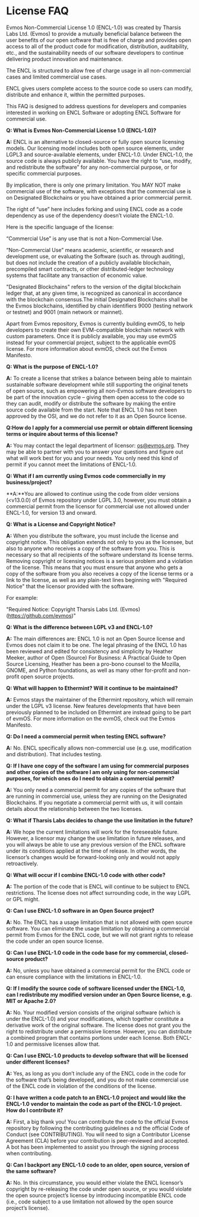 # License FAQ

Evmos Non-Commercial License 1.0 (ENCL-1.0) was created by Tharsis Labs Ltd.
(Evmos) to provide a mutually beneficial balance between the user benefits of
our open software that is free of charge and provides open access to all of the
product code for modification, distribution, auditability, etc., and the
sustainability needs of our software developers to continue delivering product
innovation and maintenance.

The ENCL is structured to allow free of charge usage
in all non-commercial cases and limited commercial use cases.

ENCL gives users complete access to the source code so users can modify,
distribute and enhance it, within the permitted purposes.

This FAQ is designed to address questions for developers and companies
interested in working on ENCL Software or adopting ENCL Software for commercial
use.

**Q: What is Evmos Non-Commercial License 1.0 (ENCL-1.0)?**

**A:** ENCL is an alternative to closed-source or fully open source licensing
models. Our licensing model includes both open source elements, under LGPL3 and
source-available elements, under ENCL-1.0. Under ENCL-1.0, the source code is
always publicly available. You have the right to “use, modify, and redistribute
the software” for any non-commercial purpose, or for specific commercial
purposes.

By implication, there is only one primary limitation. You MAY NOT make
commercial use of the software, with exceptions that the commercial use is on
Designated Blockchains or you have obtained a prior commercial permit.

The right of “use” here includes forking and using ENCL code as
a code dependency as use of the dependency doesn’t violate the ENCL-1.0.

Here is the specific language of the license:

“Commercial Use” is any use that is not a Non-Commercial Use.

“Non-Commercial Use” means academic, scientific, or research and development
use, or evaluating the Software (such as. through auditing), but does not
include the creation of a publicly available blockchain, precompiled smart
contracts, or other distributed-ledger technology systems that facilitate any
transaction of economic value.

"Designated Blockchains" refers to the version of the digital blockchain ledger
that, at any given time, is recognized as canonical in accordance with the
blockchain consensus.The initial Designated Blockchains shall be the Evmos
blockchains, identified by chain identifiers 9000 (testing network or testnet)
and 9001 (main network or mainnet).

Apart from Evmos repository, Evmos is currently building evmOS, to help developers
to create their own EVM-compatible blockchain network with custom parameters.
Once it is publicly available, you may use evmOS instead for your commercial project,
subject to the applicable evmOS license. For more information about evmOS, check out the Evmos Manifesto.

**Q: What is the purpose of ENCL-1.0?**

**A:** To create a license that strikes a balance between being able to maintain
sustainable software development while still supporting the original tenets of
open source, such as empowering all non-Evmos software developers to be part of
the innovation cycle – giving them open access to the code so they can audit,
modify or distribute the software by making the entire source code available
from the start. Note that ENCL 1.0 has not been approved by the OSI, and we do
not refer to it as an Open Source license.

**Q:How do I apply for a commercial use permit or obtain different licensing terms or inquire about terms of this license?**

**A:** You may contact the legal department of licensor: os@evmos.org. They
may be able to partner with you to answer your questions and figure out what
will work best for you and your needs. You only need this kind of permit if you
cannot meet the limitations of ENCL-1.0.

**Q: What if I am currently using Evmos code commercially in my business/project?**

**A:**You are allowed to continue using the code from older versions (<v13.0.0)
of Evmos repository under LGPL 3.0, however, you must obtain a commercial permit
from the licensor for commercial use not allowed under ENCL-1.0, for version 13
and onward.

**Q: What is a License and Copyright Notice?**

**A:** When you distribute the software, you must include the license and
copyright notice. This obligation extends not only to you as the licensee, but
also to anyone who receives a copy of the software from you. This is necessary
so that all recipients of the software understand its license terms. Removing
copyright or licensing notices is a serious problem and a violation of the
license. This means that you must ensure that anyone who gets a copy of the
software from you also receives a copy of the license terms or a link to the
license, as well as any plain-text lines beginning with "Required Notice" that
the licensor provided with the software.

For example:

"Required Notice: Copyright Tharsis Labs Ltd. (Evmos)(https://github.com/evmos)"

**Q: What is the difference between LGPL v3 and ENCL-1.0?**

**A:** The main differences are: ENCL 1.0 is not an Open Source license and
Evmos does not claim it to be one. The legal phrasing of the ENCL 1.0 has been
reviewed and edited for consistency and simplicity by Heather Meeker, author of
Open (Source) For Business: A Practical Guide to Open Source Licensing, Heather
has been a pro-bono counsel to the Mozilla, GNOME, and Python foundations, as
well as many other for-profit and non-profit open source projects.

**Q: What will happen to Ethermint? Will it continue to be maintained?**

**A:** Evmos stays the maintainer of the Ethermint repository, which will remain
under the LGPL v3 license. New features developments that have been previously
planned to be included on Ethermint are instead going to be part of evmOS.
For more information on the evmOS, check out the Evmos Manifesto.

**Q: Do I need a commercial permit when testing ENCL software?**

**A:** No. ENCL specifically allows non-commercial use (e.g. use, modification
and distribution). That includes testing.

**Q: If I have one copy of the software I am using for commercial purposes and other copies of the software
I am only using for non-commercial purposes, for which ones do I need to obtain a commercial permit?**

**A:** You only need a commercial permit for any copies of the software that are
running in commercial use, unless they are running on the Designated
Blockchains. If you negotiate a commercial permit with us, it will contain
details about the relationship between the two licenses.

**Q: What if Tharsis Labs decides to change the use limitation in the future?**

**A:** We hope the current limitations will work for the foreseeable future.
However, a licensor may change the use limitation in future releases, and you
will always be able to use any previous version of the ENCL software under its
conditions applied at the time of release. In other words, the licensor’s
changes would be forward-looking only and would not apply retroactively.

**Q: What will occur if I combine ENCL-1.0 code with other code?**

**A:** The portion of the code that is ENCL will continue to be subject to ENCL
restrictions. The license does not affect surrounding code, in the way LGPL or
GPL might.

**Q: Can I use ENCL-1.0 software in an Open Source project?**

**A:**  No. The ENCL has a usage limitation that is not allowed with open source
software. You can eliminate the usage limitation by obtaining a commercial
permit from Evmos for the ENCL code, but we will not grant rights to release the
code under an open source license.

**Q: Can I use ENCL-1.0 code in the code base for my commercial, closed-source product?**

**A:** No, unless you have obtained a commercial permit for the ENCL code or can
ensure compliance with the limitations in ENCL-1.0.

**Q: If I modify the source code of software licensed under the ENCL-1.0,
can I redistribute my modified version under an Open Source license, e.g. MIT or Apache 2.0?**

**A:** No. Your modified version consists of the original software (which is
under the ENCL-1.0) and your modifications, which together constitute a
derivative work of the original software. The license does not grant you the
right to redistribute under a permissive license. However, you can distribute a
combined program that contains portions under each license. Both ENCL-1.0 and
permissive licenses allow that.

**Q: Can I use ENCL-1.0 products to develop software that will be licensed under different licenses?**

**A:** Yes, as long as you don’t include any of the ENCL code in the code for
the software that’s being developed, and you do not make commercial use of the
ENCL code in violation of the conditions of the license.

**Q: I have written a code patch to an ENCL-1.0 project and would like the ENCL-1.0 vendor
to maintain the code as part of the ENCL-1.0 project. How do I contribute it?**

**A:** First, a big thank you! You can contribute the code to the official Evmos
repository by following the contributing guidelines a nd the official Code of
Conduct (see CONTRIBUTING). You will need to sign a Contributor License
Agreement (CLA) before your contribution is peer-reviewed and accepted. A bot
has been implemented to assist you through the signing process when
contributing.

**Q: Can I backport any ENCL-1.0 code to an older, open source, version of the same software?**

**A:** No. In this circumstance, you would either violate the ENCL licensor’s
copyright by re-releasing the code under open source, or you would violate the
open source project’s license by introducing incompatible ENCL code (i.e., code
subject to a use limitation not allowed by the open source project’s license).
